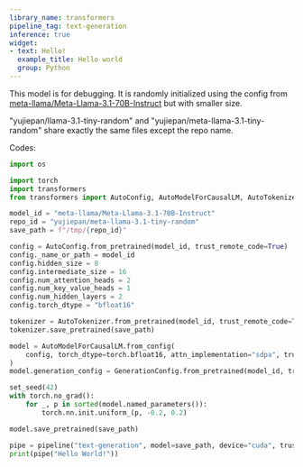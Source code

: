 ```yaml
---
library_name: transformers
pipeline_tag: text-generation
inference: true
widget:
- text: Hello!
  example_title: Hello world
  group: Python
---
```


This model is for debugging. It is randomly initialized using the config from [meta-llama/Meta-Llama-3.1-70B-Instruct](https://huggingface.co/meta-llama/Meta-Llama-3.1-70B-Instruct) but with smaller size. 

"yujiepan/llama-3.1-tiny-random" and "yujiepan/meta-llama-3.1-tiny-random" share exactly the same files except the repo name.

Codes:
```python
import os

import torch
import transformers
from transformers import AutoConfig, AutoModelForCausalLM, AutoTokenizer, GenerationConfig, pipeline, set_seed

model_id = "meta-llama/Meta-Llama-3.1-70B-Instruct"
repo_id = "yujiepan/meta-llama-3.1-tiny-random"
save_path = f"/tmp/{repo_id}"

config = AutoConfig.from_pretrained(model_id, trust_remote_code=True)
config._name_or_path = model_id
config.hidden_size = 8
config.intermediate_size = 16
config.num_attention_heads = 2
config.num_key_value_heads = 1
config.num_hidden_layers = 2
config.torch_dtype = "bfloat16"

tokenizer = AutoTokenizer.from_pretrained(model_id, trust_remote_code=True)
tokenizer.save_pretrained(save_path)

model = AutoModelForCausalLM.from_config(
    config, torch_dtype=torch.bfloat16, attn_implementation="sdpa", trust_remote_code=True
)
model.generation_config = GenerationConfig.from_pretrained(model_id, trust_remote_code=True)

set_seed(42)
with torch.no_grad():
    for _, p in sorted(model.named_parameters()):
        torch.nn.init.uniform_(p, -0.2, 0.2)

model.save_pretrained(save_path)

pipe = pipeline("text-generation", model=save_path, device="cuda", trust_remote_code=True, max_new_tokens=20)
print(pipe("Hello World!"))
```
